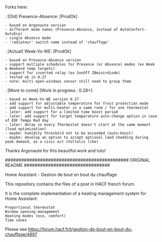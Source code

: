 Forks here:

. [Old] Presence-Absence: [ProdOk]

    - based on Argonaute version
    - different mode names (Presence-Absence, instead of AutoConfort-AutoEco)
    - single Absence mode
    - 'radiateur' switch name instead of 'chauffage'

. [Actual] Week-Vs-WE: [ProdOk]

    - based on Presence-Absence version
    - support multiple schedules for Presence (or Absence) modes (ex Week & Weekend temp targets)
    - support for inverted relay (ex SonOff ZBmini+diode)
    - tested ok in 0.27
    - note: multi open-windows sensor still need to group them

. [More to come] [Work in progress : 0.28+]

    - based on Week-Vs-WE version 0.27
    - add support for adjustable temperature for frost protection mode
    - add support for multi-heater in a same room / for one thermostat
    - later: add support for a limited time boost period
    - later: add support for target temperature auto-change option in case of EDF Tempo Red day
    - later: delay so every Thermostat doesn't start at the same moment (load optimization)
    - maybe: humidity threshold not to be exceeded (auto-boost)
    - maybe: develop an option to accept optional laod shedding during peak demand, as a civic act (Voltalis like)

Thanks Argonaute for this beautiful work and tuto!

############################################## ORIGINAL README ################################

Home Assistant - Gestion de bout en bout du chauffage

This repository contains the files of a post in HACF french forum.

It is the complete implementation of a heating management system for Home Assistant:

    Proportional thermostat
    Window opening management
    Heating modes (eco, comfort)
    Time zones

Please see https://forum.hacf.fr/t/gestion-de-bout-en-bout-du-chauffage/4897

